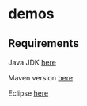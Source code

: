 # demos



## Requirements 
Java JDK [here](http://www.oracle.com/technetwork/java/javase/downloads/jdk8-downloads-2133151.html?ssSourceSiteId=otnpt)

Maven version [here](http://maven.apache.org/download.cgi)

Eclipse [here](https://eclipse.org/)


